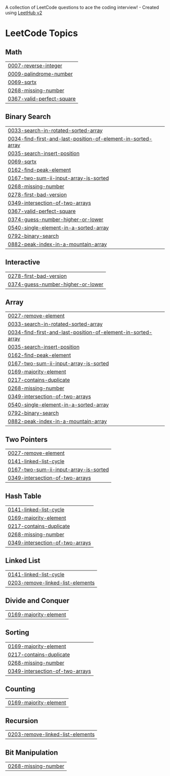 A collection of LeetCode questions to ace the coding interview! - Created using [LeetHub v2](https://github.com/arunbhardwaj/LeetHub-2.0)
<!---LeetCode Topics Start-->
# LeetCode Topics
## Math
|  |
| ------- |
| [0007-reverse-integer](https://github.com/shaurya002/DSA-Practice/tree/master/0007-reverse-integer) |
| [0009-palindrome-number](https://github.com/shaurya002/DSA-Practice/tree/master/0009-palindrome-number) |
| [0069-sqrtx](https://github.com/shaurya002/DSA-Practice/tree/master/0069-sqrtx) |
| [0268-missing-number](https://github.com/shaurya002/DSA-Practice/tree/master/0268-missing-number) |
| [0367-valid-perfect-square](https://github.com/shaurya002/DSA-Practice/tree/master/0367-valid-perfect-square) |
## Binary Search
|  |
| ------- |
| [0033-search-in-rotated-sorted-array](https://github.com/shaurya002/DSA-Practice/tree/master/0033-search-in-rotated-sorted-array) |
| [0034-find-first-and-last-position-of-element-in-sorted-array](https://github.com/shaurya002/DSA-Practice/tree/master/0034-find-first-and-last-position-of-element-in-sorted-array) |
| [0035-search-insert-position](https://github.com/shaurya002/DSA-Practice/tree/master/0035-search-insert-position) |
| [0069-sqrtx](https://github.com/shaurya002/DSA-Practice/tree/master/0069-sqrtx) |
| [0162-find-peak-element](https://github.com/shaurya002/DSA-Practice/tree/master/0162-find-peak-element) |
| [0167-two-sum-ii-input-array-is-sorted](https://github.com/shaurya002/DSA-Practice/tree/master/0167-two-sum-ii-input-array-is-sorted) |
| [0268-missing-number](https://github.com/shaurya002/DSA-Practice/tree/master/0268-missing-number) |
| [0278-first-bad-version](https://github.com/shaurya002/DSA-Practice/tree/master/0278-first-bad-version) |
| [0349-intersection-of-two-arrays](https://github.com/shaurya002/DSA-Practice/tree/master/0349-intersection-of-two-arrays) |
| [0367-valid-perfect-square](https://github.com/shaurya002/DSA-Practice/tree/master/0367-valid-perfect-square) |
| [0374-guess-number-higher-or-lower](https://github.com/shaurya002/DSA-Practice/tree/master/0374-guess-number-higher-or-lower) |
| [0540-single-element-in-a-sorted-array](https://github.com/shaurya002/DSA-Practice/tree/master/0540-single-element-in-a-sorted-array) |
| [0792-binary-search](https://github.com/shaurya002/DSA-Practice/tree/master/0792-binary-search) |
| [0882-peak-index-in-a-mountain-array](https://github.com/shaurya002/DSA-Practice/tree/master/0882-peak-index-in-a-mountain-array) |
## Interactive
|  |
| ------- |
| [0278-first-bad-version](https://github.com/shaurya002/DSA-Practice/tree/master/0278-first-bad-version) |
| [0374-guess-number-higher-or-lower](https://github.com/shaurya002/DSA-Practice/tree/master/0374-guess-number-higher-or-lower) |
## Array
|  |
| ------- |
| [0027-remove-element](https://github.com/shaurya002/DSA-Practice/tree/master/0027-remove-element) |
| [0033-search-in-rotated-sorted-array](https://github.com/shaurya002/DSA-Practice/tree/master/0033-search-in-rotated-sorted-array) |
| [0034-find-first-and-last-position-of-element-in-sorted-array](https://github.com/shaurya002/DSA-Practice/tree/master/0034-find-first-and-last-position-of-element-in-sorted-array) |
| [0035-search-insert-position](https://github.com/shaurya002/DSA-Practice/tree/master/0035-search-insert-position) |
| [0162-find-peak-element](https://github.com/shaurya002/DSA-Practice/tree/master/0162-find-peak-element) |
| [0167-two-sum-ii-input-array-is-sorted](https://github.com/shaurya002/DSA-Practice/tree/master/0167-two-sum-ii-input-array-is-sorted) |
| [0169-majority-element](https://github.com/shaurya002/DSA-Practice/tree/master/0169-majority-element) |
| [0217-contains-duplicate](https://github.com/shaurya002/DSA-Practice/tree/master/0217-contains-duplicate) |
| [0268-missing-number](https://github.com/shaurya002/DSA-Practice/tree/master/0268-missing-number) |
| [0349-intersection-of-two-arrays](https://github.com/shaurya002/DSA-Practice/tree/master/0349-intersection-of-two-arrays) |
| [0540-single-element-in-a-sorted-array](https://github.com/shaurya002/DSA-Practice/tree/master/0540-single-element-in-a-sorted-array) |
| [0792-binary-search](https://github.com/shaurya002/DSA-Practice/tree/master/0792-binary-search) |
| [0882-peak-index-in-a-mountain-array](https://github.com/shaurya002/DSA-Practice/tree/master/0882-peak-index-in-a-mountain-array) |
## Two Pointers
|  |
| ------- |
| [0027-remove-element](https://github.com/shaurya002/DSA-Practice/tree/master/0027-remove-element) |
| [0141-linked-list-cycle](https://github.com/shaurya002/DSA-Practice/tree/master/0141-linked-list-cycle) |
| [0167-two-sum-ii-input-array-is-sorted](https://github.com/shaurya002/DSA-Practice/tree/master/0167-two-sum-ii-input-array-is-sorted) |
| [0349-intersection-of-two-arrays](https://github.com/shaurya002/DSA-Practice/tree/master/0349-intersection-of-two-arrays) |
## Hash Table
|  |
| ------- |
| [0141-linked-list-cycle](https://github.com/shaurya002/DSA-Practice/tree/master/0141-linked-list-cycle) |
| [0169-majority-element](https://github.com/shaurya002/DSA-Practice/tree/master/0169-majority-element) |
| [0217-contains-duplicate](https://github.com/shaurya002/DSA-Practice/tree/master/0217-contains-duplicate) |
| [0268-missing-number](https://github.com/shaurya002/DSA-Practice/tree/master/0268-missing-number) |
| [0349-intersection-of-two-arrays](https://github.com/shaurya002/DSA-Practice/tree/master/0349-intersection-of-two-arrays) |
## Linked List
|  |
| ------- |
| [0141-linked-list-cycle](https://github.com/shaurya002/DSA-Practice/tree/master/0141-linked-list-cycle) |
| [0203-remove-linked-list-elements](https://github.com/shaurya002/DSA-Practice/tree/master/0203-remove-linked-list-elements) |
## Divide and Conquer
|  |
| ------- |
| [0169-majority-element](https://github.com/shaurya002/DSA-Practice/tree/master/0169-majority-element) |
## Sorting
|  |
| ------- |
| [0169-majority-element](https://github.com/shaurya002/DSA-Practice/tree/master/0169-majority-element) |
| [0217-contains-duplicate](https://github.com/shaurya002/DSA-Practice/tree/master/0217-contains-duplicate) |
| [0268-missing-number](https://github.com/shaurya002/DSA-Practice/tree/master/0268-missing-number) |
| [0349-intersection-of-two-arrays](https://github.com/shaurya002/DSA-Practice/tree/master/0349-intersection-of-two-arrays) |
## Counting
|  |
| ------- |
| [0169-majority-element](https://github.com/shaurya002/DSA-Practice/tree/master/0169-majority-element) |
## Recursion
|  |
| ------- |
| [0203-remove-linked-list-elements](https://github.com/shaurya002/DSA-Practice/tree/master/0203-remove-linked-list-elements) |
## Bit Manipulation
|  |
| ------- |
| [0268-missing-number](https://github.com/shaurya002/DSA-Practice/tree/master/0268-missing-number) |
<!---LeetCode Topics End-->